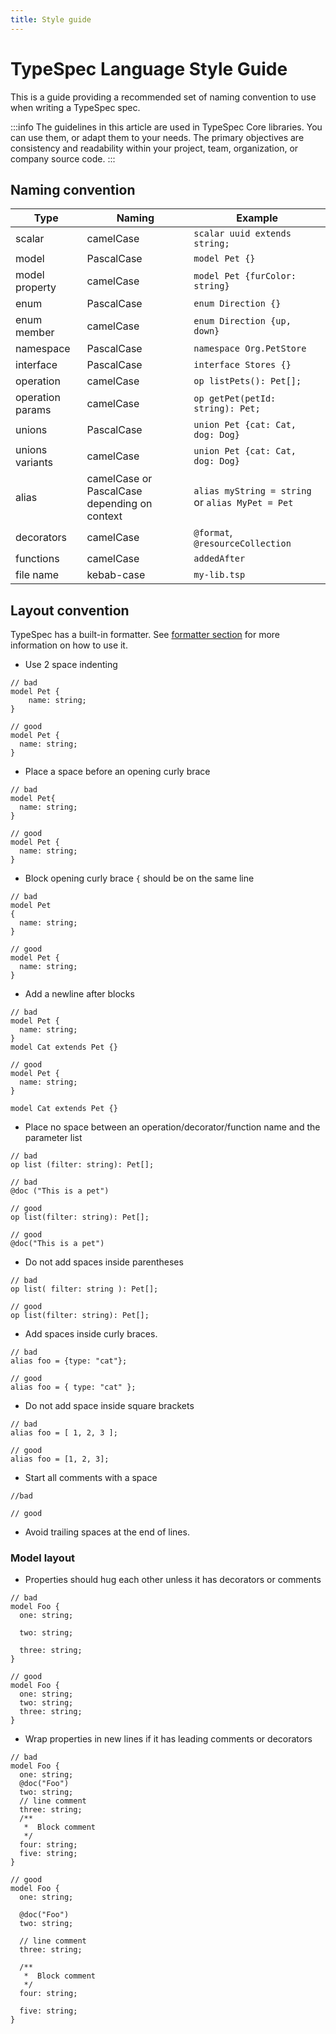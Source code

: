 ```yaml
---
title: Style guide
---
```


# TypeSpec Language Style Guide

This is a guide providing a recommended set of naming convention to use when writing a TypeSpec spec.

:::info
The guidelines in this article are used in TypeSpec Core libraries. You can use them, or adapt them to your needs. The primary objectives are consistency and readability within your project, team, organization, or company source code.
:::

## Naming convention

| Type             | Naming                                       | Example                                          |
| ---------------- | -------------------------------------------- | ------------------------------------------------ |
| scalar           | camelCase                                    | `scalar uuid extends string;`                    |
| model            | PascalCase                                   | `model Pet {}`                                   |
| model property   | camelCase                                    | `model Pet {furColor: string}`                   |
| enum             | PascalCase                                   | `enum Direction {}`                              |
| enum member      | camelCase                                    | `enum Direction {up, down}`                      |
| namespace        | PascalCase                                   | `namespace Org.PetStore`                         |
| interface        | PascalCase                                   | `interface Stores {}`                            |
| operation        | camelCase                                    | `op listPets(): Pet[];`                          |
| operation params | camelCase                                    | `op getPet(petId: string): Pet;`                 |
| unions           | PascalCase                                   | `union Pet {cat: Cat, dog: Dog}`                 |
| unions variants  | camelCase                                    | `union Pet {cat: Cat, dog: Dog}`                 |
| alias            | camelCase or PascalCase depending on context | `alias myString = string` or `alias MyPet = Pet` |
| decorators       | camelCase                                    | `@format`, `@resourceCollection`                 |
| functions        | camelCase                                    | `addedAfter`                                     |
| file name        | kebab-case                                   | `my-lib.tsp`                                     |

## Layout convention

TypeSpec has a built-in formatter. See [formatter section](./formatter.md) for more information on how to use it.

- Use 2 space indenting

<!-- prettier-ignore -->
```typespec
// bad
model Pet {
    name: string;
}

// good
model Pet {
  name: string;
}
```

- Place a space before an opening curly brace

<!-- prettier-ignore -->
```typespec
// bad
model Pet{
  name: string;
}

// good
model Pet {
  name: string;
}
```

- Block opening curly brace `{` should be on the same line

<!-- prettier-ignore -->
```typespec
// bad
model Pet 
{
  name: string;
}

// good
model Pet {
  name: string;
}
```

- Add a newline after blocks

<!-- prettier-ignore -->
```typespec
// bad
model Pet {
  name: string;
}
model Cat extends Pet {}

// good
model Pet {
  name: string;
}

model Cat extends Pet {}
```

- Place no space between an operation/decorator/function name and the parameter list

<!-- prettier-ignore -->
```typespec
// bad
op list (filter: string): Pet[];

// bad
@doc ("This is a pet")

// good
op list(filter: string): Pet[];

// good
@doc("This is a pet")
```

- Do not add spaces inside parentheses

<!-- prettier-ignore -->
```typespec
// bad
op list( filter: string ): Pet[];

// good
op list(filter: string): Pet[];

```

- Add spaces inside curly braces.

<!-- prettier-ignore -->
```typespec
// bad
alias foo = {type: "cat"};

// good
alias foo = { type: "cat" };
```

- Do not add space inside square brackets

<!-- prettier-ignore -->
```typespec
// bad
alias foo = [ 1, 2, 3 ];

// good
alias foo = [1, 2, 3];
```

- Start all comments with a space

<!-- prettier-ignore -->
```typespec
//bad

// good
```

- Avoid trailing spaces at the end of lines.

### Model layout

- Properties should hug each other unless it has decorators or comments

<!-- prettier-ignore -->
```tsp
// bad
model Foo {
  one: string;

  two: string;

  three: string;
}

// good
model Foo {
  one: string;
  two: string;
  three: string;
}
```

- Wrap properties in new lines if it has leading comments or decorators

<!-- prettier-ignore -->
```tsp
// bad
model Foo {
  one: string;
  @doc("Foo")
  two: string;
  // line comment
  three: string;
  /**
   *  Block comment
   */
  four: string;
  five: string;
}

// good
model Foo {
  one: string;

  @doc("Foo")
  two: string;

  // line comment
  three: string;

  /**
   *  Block comment
   */
  four: string;
  
  five: string;
}
```
